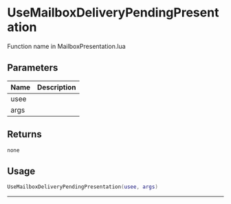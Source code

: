 # UseMailboxDeliveryPendingPresentation

Function name in MailboxPresentation.lua

## Parameters

| Name | Description |
| ---- | ----------- |
| usee |             |
| args |             |

## Returns

`none`

## Usage

```lua
UseMailboxDeliveryPendingPresentation(usee, args)
```

---
